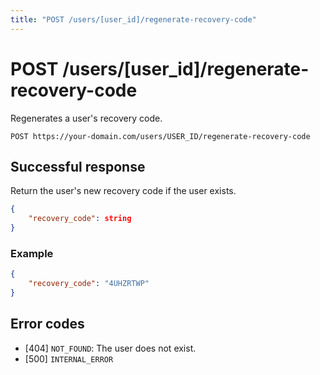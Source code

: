 ```yaml
---
title: "POST /users/[user_id]/regenerate-recovery-code"
---
```


# POST /users/[user_id]/regenerate-recovery-code

Regenerates a user's recovery code.

```
POST https://your-domain.com/users/USER_ID/regenerate-recovery-code
```

## Successful response

Return the user's new recovery code if the user exists.

```json
{
    "recovery_code": string
}
```

### Example

```json
{
    "recovery_code": "4UHZRTWP"
}
```

## Error codes

- [404] `NOT_FOUND`: The user does not exist.
- [500] `INTERNAL_ERROR`
